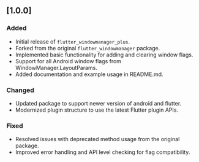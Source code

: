 ## [1.0.0]

### Added
- Initial release of `flutter_windowmanager_plus`.
- Forked from the original `flutter_windowmanager` package.
- Implemented basic functionality for adding and clearing window flags.
- Support for all Android window flags from WindowManager.LayoutParams.
- Added documentation and example usage in README.md.

### Changed
- Updated package to support newer version of android and flutter.
- Modernized plugin structure to use the latest Flutter plugin APIs.

### Fixed
- Resolved issues with deprecated method usage from the original package.
- Improved error handling and API level checking for flag compatibility.
